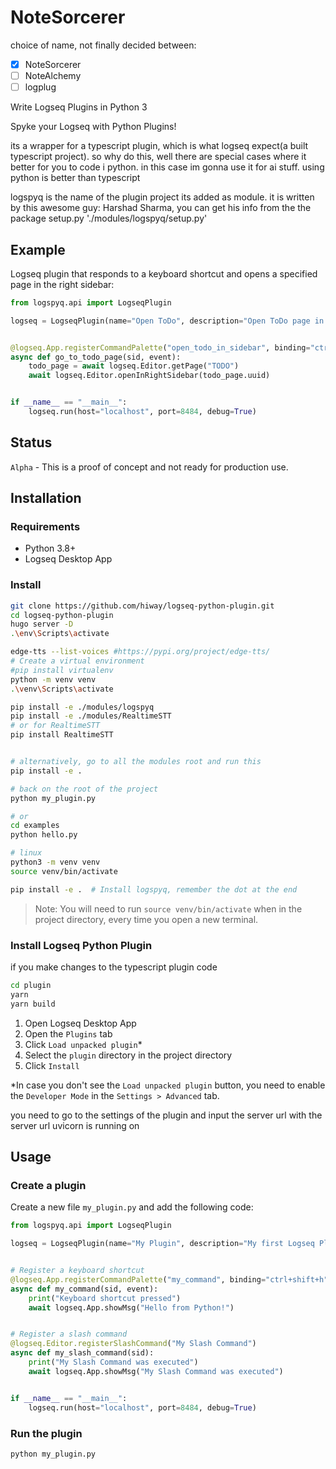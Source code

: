# NoteSorcerer
choice of name, not finally decided between:
- [x] NoteSorcerer
- [ ] NoteAlchemy
- [ ] logplug

Write Logseq Plugins in Python 3

Spyke your Logseq with Python Plugins!

its a wrapper for a typescript plugin, which is what logseq expect(a built typescript project).
so why do this, well there are special cases where it better for you to code i python. in this case im gonna use it for ai stuff. using python is better than typescript

logspyq is the name of the plugin project its added as module. it is written by this awesome guy: Harshad Sharma, you can get his info from the the package setup.py './modules/logspyq/setup.py'

## Example

Logseq plugin that responds to a keyboard shortcut 
and opens a specified page in the right sidebar:

```python
from logspyq.api import LogseqPlugin

logseq = LogseqPlugin(name="Open ToDo", description="Open ToDo page in sidebar")


@logseq.App.registerCommandPalette("open_todo_in_sidebar", binding="ctrl+shift+t", label="Open ToDo in Sidebar")
async def go_to_todo_page(sid, event):
    todo_page = await logseq.Editor.getPage("TODO")
    await logseq.Editor.openInRightSidebar(todo_page.uuid)


if __name__ == "__main__":
    logseq.run(host="localhost", port=8484, debug=True)
```

## Status

`Alpha` - This is a proof of concept and not ready for production use.

## Installation

### Requirements

- Python 3.8+
- Logseq Desktop App

### Install

```bash
git clone https://github.com/hiway/logseq-python-plugin.git
cd logseq-python-plugin
hugo server -D
.\env\Scripts\activate

edge-tts --list-voices #https://pypi.org/project/edge-tts/
# Create a virtual environment
#pip install virtualenv
python -m venv venv
.\venv\Scripts\activate

pip install -e ./modules/logspyq
pip install -e ./modules/RealtimeSTT
# or for RealtimeSTT
pip install RealtimeSTT


# alternatively, go to all the modules root and run this
pip install -e . 

# back on the root of the project
python my_plugin.py

# or
cd examples 
python hello.py

# linux
python3 -m venv venv
source venv/bin/activate

pip install -e .  # Install logspyq, remember the dot at the end
```

> Note: You will need to run `source venv/bin/activate` when in the project directory, every time you open a new terminal.

### Install Logseq Python Plugin
if you make changes to the typescript plugin code
```bash
cd plugin
yarn
yarn build
```

1. Open Logseq Desktop App
2. Open the `Plugins` tab
3. Click `Load unpacked plugin`*
4. Select the `plugin` directory in the project directory
5. Click `Install`

*In case you don't see the `Load unpacked plugin` button, you need to enable the `Developer Mode` in the `Settings > Advanced` tab.

you need to go to the settings of the plugin and input the server url with the server url uvicorn is running on

## Usage

### Create a plugin

Create a new file `my_plugin.py` and add the following code:

```python
from logspyq.api import LogseqPlugin

logseq = LogseqPlugin(name="My Plugin", description="My first Logseq Plugin")


# Register a keyboard shortcut
@logseq.App.registerCommandPalette("my_command", binding="ctrl+shift+h", label="My Command")
async def my_command(sid, event):
    print("Keyboard shortcut pressed")
    await logseq.App.showMsg("Hello from Python!")


# Register a slash command
@logseq.Editor.registerSlashCommand("My Slash Command")
async def my_slash_command(sid):
    print("My Slash Command was executed")
    await logseq.App.showMsg("My Slash Command was executed")


if __name__ == "__main__":
    logseq.run(host="localhost", port=8484, debug=True)
```

### Run the plugin

```bash
python my_plugin.py
```
